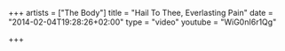 +++
artists = ["The Body"]
title = "Hail To Thee, Everlasting Pain"
date = "2014-02-04T19:28:26+02:00"
type = "video"
youtube = "WiG0nI6r1Qg"

+++
